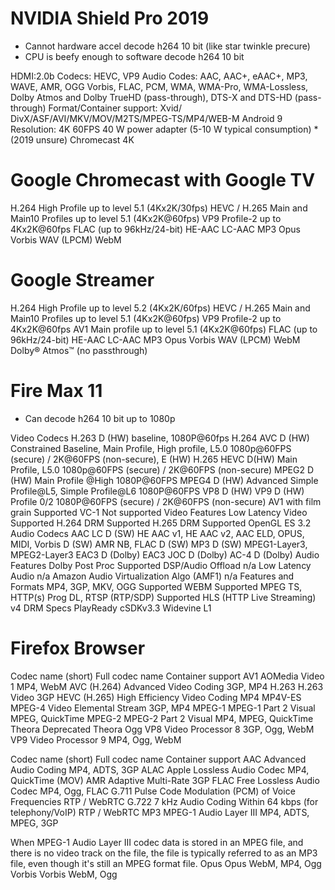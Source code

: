 # NVIDIA Shield Pro 2019

- Cannot hardware accel decode h264 10 bit (like star twinkle precure)
- CPU is beefy enough to software decode h264 10 bit

HDMI:2.0b
Codecs: HEVC, VP9
Audio Codes: AAC, AAC+, eAAC+, MP3, WAVE, AMR, OGG Vorbis, FLAC, PCM, WMA, WMA-Pro, WMA-Lossless, Dolby Atmos and Dolby TrueHD (pass-through), DTS-X and DTS-HD (pass-through)
Format/Container support: Xvid/ DivX/ASF/AVI/MKV/MOV/M2TS/MPEG-TS/MP4/WEB-M
Android 9
Resolution: 4K 60FPS
40 W power adapter (5-10 W typical consumption) *(2019 unsure)
Chromecast 4K

# Google Chromecast with Google TV

H.264 High Profile up to level 5.1 (4Kx2K/30fps)
HEVC / H.265 Main and Main10 Profiles up to level 5.1 (4Kx2K@60fps)
VP9 Profile-2 up to 4Kx2K@60fps
FLAC (up to 96kHz/24-bit)
HE-AAC
LC-AAC
MP3
Opus
Vorbis
WAV (LPCM)
WebM

# Google Streamer

H.264 High Profile up to level 5.2 (4Kx2K/60fps)
HEVC / H.265 Main and Main10 Profiles up to level 5.1 (4Kx2K@60fps)
VP9 Profile-2 up to 4Kx2K@60fps
AV1 Main profile up to level 5.1 (4Kx2K@60fps)
FLAC (up to 96kHz/24-bit)
HE-AAC
LC-AAC
MP3
Opus
Vorbis
WAV (LPCM)
WebM
Dolby® Atmos™ (no passthrough)

# Fire Max 11

- Can decode h264 10 bit up to 1080p

Video Codecs
H.263 	D (HW) baseline, 1080P@60fps
H.264 AVC 	D (HW) Constrained Baseline, Main Profile, High profile, L5.0 1080p@60FPS (secure) / 2K@60FPS (non-secure), E (HW)
H.265 HEVC 	D(HW) Main Profile, L5.0 1080p@60FPS (secure) / 2K@60FPS (non-secure)
MPEG2 	D (HW) Main Profile @High 1080P@60FPS
MPEG4 	D (HW) Advanced Simple Profile@L5, Simple Profile@L6 1080P@60FPS
VP8 	D (HW)
VP9 	D (HW) Profile 0/2 1080P@60FPS (secure) / 2K@60FPS (non-secure)
AV1 with film grain 	Supported
VC-1 	Not supported
Video Features
Low Latency Video 	Supported
H.264 DRM 	Supported
H.265 DRM 	Supported
OpenGL 	ES 3.2
Audio Codecs
AAC LC 	D (SW)
HE AAC v1, HE AAC v2, AAC ELD, OPUS, MIDI, Vorbis 	D (SW)
AMR NB, FLAC 	D (SW)
MP3 	D (SW) MPEG1-Layer3, MPEG2-Layer3
EAC3 	D (Dolby)
EAC3 JOC 	D (Dolby)
AC-4 	D (Dolby)
Audio Features
Dolby Post Proc 	Supported
DSP/Audio Offload 	n/a
Low Latency Audio 	n/a
Amazon Audio Virtualization Algo (AMF1) 	n/a
Features and Formats
MP4, 3GP, MKV, OGG 	Supported
WEBM 	Supported
MPEG TS, HTTP(s) Prog DL, RTSP (RTP/SDP) 	Supported
HLS (HTTP Live Streaming) 	v4
DRM Specs
PlayReady 	cSDKv3.3
Widevine 	L1

# Firefox Browser

Codec name (short) 	Full codec name 	Container support
AV1 	AOMedia Video 1 	MP4, WebM
AVC (H.264) 	Advanced Video Coding 	3GP, MP4
H.263 	H.263 Video 	3GP
HEVC (H.265) 	High Efficiency Video Coding 	MP4
MP4V-ES 	MPEG-4 Video Elemental Stream 	3GP, MP4
MPEG-1 	MPEG-1 Part 2 Visual 	MPEG, QuickTime
MPEG-2 	MPEG-2 Part 2 Visual 	MP4, MPEG, QuickTime
Theora Deprecated 	Theora 	Ogg
VP8 	Video Processor 8 	3GP, Ogg, WebM
VP9 	Video Processor 9 	MP4, Ogg, WebM

Codec name (short) 	Full codec name 	Container support
AAC 	Advanced Audio Coding 	MP4, ADTS, 3GP
ALAC 	Apple Lossless Audio Codec 	MP4, QuickTime (MOV)
AMR 	Adaptive Multi-Rate 	3GP
FLAC 	Free Lossless Audio Codec 	MP4, Ogg, FLAC
G.711 	Pulse Code Modulation (PCM) of Voice Frequencies 	RTP / WebRTC
G.722 	7 kHz Audio Coding Within 64 kbps (for telephony/VoIP) 	RTP / WebRTC
MP3 	MPEG-1 Audio Layer III 	MP4, ADTS, MPEG, 3GP

When MPEG-1 Audio Layer III codec data is stored in an MPEG file, and there is no video track on the file, the file is typically referred to as an MP3 file, even though it's still an MPEG format file.
Opus 	Opus 	WebM, MP4, Ogg
Vorbis 	Vorbis 	WebM, Ogg